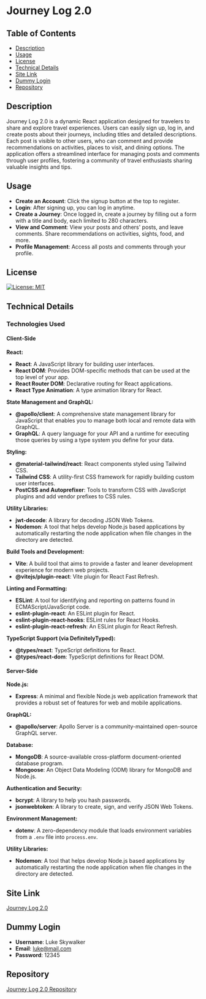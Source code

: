 # Journey Log 2.0

## Table of Contents
- [Description](#description)
- [Usage](#usage)
- [License](#license)
- [Technical Details](#technical-details)
- [Site Link](#site-link)
- [Dummy Login](#dummy-login)
- [Repository](#repository)

## Description 

Journey Log 2.0 is a dynamic React application designed for travelers to share and explore travel experiences. Users can easily sign up, log in, and create posts about their journeys, including titles and detailed descriptions. Each post is visible to other users, who can comment and provide recommendations on activities, places to visit, and dining options. The application offers a streamlined interface for managing posts and comments through user profiles, fostering a community of travel enthusiasts sharing valuable insights and tips.

## Usage

- **Create an Account**: Click the signup button at the top to register.
- **Login**: After signing up, you can log in anytime.
- **Create a Journey**: Once logged in, create a journey by filling out a form with a title and body, each limited to 280 characters.
- **View and Comment**: View your posts and others' posts, and leave comments. Share recommendations on activities, sights, food, and more.
- **Profile Management**: Access all posts and comments through your profile.

## License

[![License: MIT](https://img.shields.io/badge/License-MIT-yellow.svg)](https://opensource.org/licenses/MIT)

## Technical Details

### Technologies Used

#### Client-Side

**React:**

- **React**: A JavaScript library for building user interfaces.
- **React DOM**: Provides DOM-specific methods that can be used at the top level of your app.
- **React Router DOM**: Declarative routing for React applications.
- **React Type Animation**: A type animation library for React.

**State Management and GraphQL:**

- **@apollo/client**: A comprehensive state management library for JavaScript that enables you to manage both local and remote data with GraphQL.
- **GraphQL**: A query language for your API and a runtime for executing those queries by using a type system you define for your data.

**Styling:**

- **@material-tailwind/react**: React components styled using Tailwind CSS.
- **Tailwind CSS**: A utility-first CSS framework for rapidly building custom user interfaces.
- **PostCSS and Autoprefixer**: Tools to transform CSS with JavaScript plugins and add vendor prefixes to CSS rules.

**Utility Libraries:**

- **jwt-decode**: A library for decoding JSON Web Tokens.
- **Nodemon**: A tool that helps develop Node.js based applications by automatically restarting the node application when file changes in the directory are detected.

**Build Tools and Development:**

- **Vite**: A build tool that aims to provide a faster and leaner development experience for modern web projects.
- **@vitejs/plugin-react**: Vite plugin for React Fast Refresh.

**Linting and Formatting:**

- **ESLint**: A tool for identifying and reporting on patterns found in ECMAScript/JavaScript code.
- **eslint-plugin-react**: An ESLint plugin for React.
- **eslint-plugin-react-hooks**: ESLint rules for React Hooks.
- **eslint-plugin-react-refresh**: An ESLint plugin for React Refresh.

**TypeScript Support (via DefinitelyTyped):**

- **@types/react**: TypeScript definitions for React.
- **@types/react-dom**: TypeScript definitions for React DOM.

#### Server-Side

**Node.js:**

- **Express**: A minimal and flexible Node.js web application framework that provides a robust set of features for web and mobile applications.

**GraphQL:**

- **@apollo/server**: Apollo Server is a community-maintained open-source GraphQL server.

**Database:**

- **MongoDB**: A source-available cross-platform document-oriented database program.
- **Mongoose**: An Object Data Modeling (ODM) library for MongoDB and Node.js.

**Authentication and Security:**

- **bcrypt**: A library to help you hash passwords.
- **jsonwebtoken**: A library to create, sign, and verify JSON Web Tokens.

**Environment Management:**

- **dotenv**: A zero-dependency module that loads environment variables from a `.env` file into `process.env`.

**Utility Libraries:**

- **Nodemon**: A tool that helps develop Node.js based applications by automatically restarting the node application when file changes in the directory are detected.

## Site Link

[Journey Log 2.0](https://social-tast-app-bbbf51cc09c5.herokuapp.com/)

## Dummy Login

- **Username**: Luke Skywalker
- **Email**: luke@mail.com
- **Password**: 12345

## Repository

[Journey Log 2.0 Repository](https://github.com/lopezivan763/journey-log-2.0)